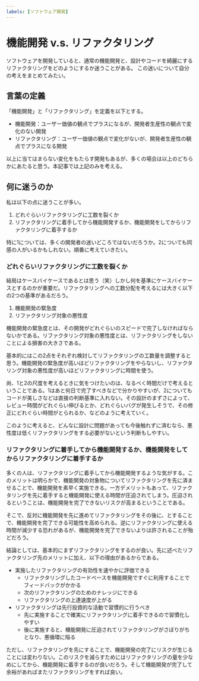 ```yaml
---
labels: [ソフトウェア開発]
---
```


# 機能開発 v.s. リファクタリング

ソフトウェアを開発していると、通常の機能開発と、設計やコードを綺麗にするリファクタリングをどのようにするか迷うことがある。
この迷いについて自分の考えをまとめてみたい。

## 言葉の定義

「機能開発」と「リファクタリング」を定義を以下とする。

- 機能開発：ユーザー価値の観点でプラスになるが、開発者生産性の観点で変化のない開発
- リファクタリング：ユーザー価値の観点で変化がないが、開発者生産性の観点でプラスになる開発

以上に当てはまらない変化をもたらす開発もあるが、多くの場合は以上のどちらかにあたると思う。本記事では上記のみを考える。

## 何に迷うのか

私は以下の点に迷うことが多い。

1. どれぐらいリファクタリングに工数を裂くか
2. リファクタリングに着手してから機能開発するか、機能開発をしてからリファクタリングに着手するか

特に1については、多くの開発者の迷いどころではないだろうか。2についても同感の人がいるかもしれない。順番に考えていきたい。

### どれぐらいリファクタリングに工数を裂くか

結局はケースバイケースであるとは思う（笑）しかし何を基準にケースバイケースとするのかが重要だ。リファクタリングへの工数分配を考えるには大きく以下の2つの基準があるだろう。

1. 機能開発の緊急度
2. リファクタリング対象の悪性度

機能開発の緊急度とは、その開発がどれぐらいのスピードで完了しなければならないかである。リファクタリング対象の悪性度とは、リファクタリングをしないことによる損害の大きさである。

基本的にはこの2点をそれぞれ検討してリファクタリングの工数量を調整すると思う。機能開発の緊急度が高いほどリファクタリングをやらないし、リファクタリング対象の悪性度が高いほどリファクタリングに時間を使う。

尚、1と2の尺度を考えるときに気をつけたいのは、なるべく時間だけで考えるということである。1はあと何日で完了すべきなどで分かりやすいが、2についてもコードが美しさなどは直接の判断基準に入れない。その設計のまずさによって、レビュー時間がどれぐらい伸びるとか、どれぐらいバグが発生しそうで、その修正にどれぐらい時間がとられるか、などのように考えていく。

このように考えると、どんなに設計に問題があっても今後触れずに済むなら、悪性度は低くリファクタリングをする必要がないという判断もしやすい。

### リファクタリングに着手してから機能開発するか、機能開発をしてからリファクタリングに着手するか

多くの人は、リファクタリングに着手してから機能開発するような気がする。このメリットは明らかで、機能開発の対象物についてリファクタリングを先に済ませることで、機能開発を素早く実施できる。一方デメリットもあって、リファクタリングを先に着手すると機能開発に使える時間が圧迫されてしまう。圧迫されるということは、機能開発を完了できないリスクが高まるということである。

そこで、反対に機能開発を先に進めてリファクタリングをその後に、とすることで、機能開発を完了できる可能性を高められる。逆にリファクタリングに使える時間が減少する恐れがあるが、機能開発を完了できないよりは許されることが殆どだろう。

結論としては、基本的にまずリファクタリングをするのが良い。先に述べたリファクタリング先のメリットに加え、以下の理由があるからである。

- 実施したリファクタリングの有効性を速やかに評価できる
    - リファクタリングしたコードベースを機能開発ですぐに利用することでフィードバックがかかる
    - 次のリファクタリングのためのナレッジにできる
    - リファクタリングの上達速度が上がる
- リファクタリングは先行投資的な活動で習慣的に行うべき
    - 先に実施することで確実にリファクタリングに着手できるので習慣化しやすい
    - 後に実施すると、機能開発に圧迫されてリファクタリングがさぼりがちとなり、悪循環に陥る

ただし、リファクタリングを先にすることで、機能開発の完了にリスクが生じることには変わりない。このリスクを減らすためにはリファクタリングの量を少なめにしてから、機能開発に着手するのが良いだろう。そして機能開発が完了して余裕があればまたリファクタリングをすれば良い。
